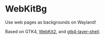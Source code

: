 # WebKitBg
Use web pages as backgrounds on Wayland!

Based on GTK4, [WebKit2](https://webkitgtk.org/reference/webkit2gtk/stable/index.html), and [gtk4-layer-shell](https://github.com/pentamassiv/gtk4-layer-shell-gir/tree/main/gtk4-layer-shell).
